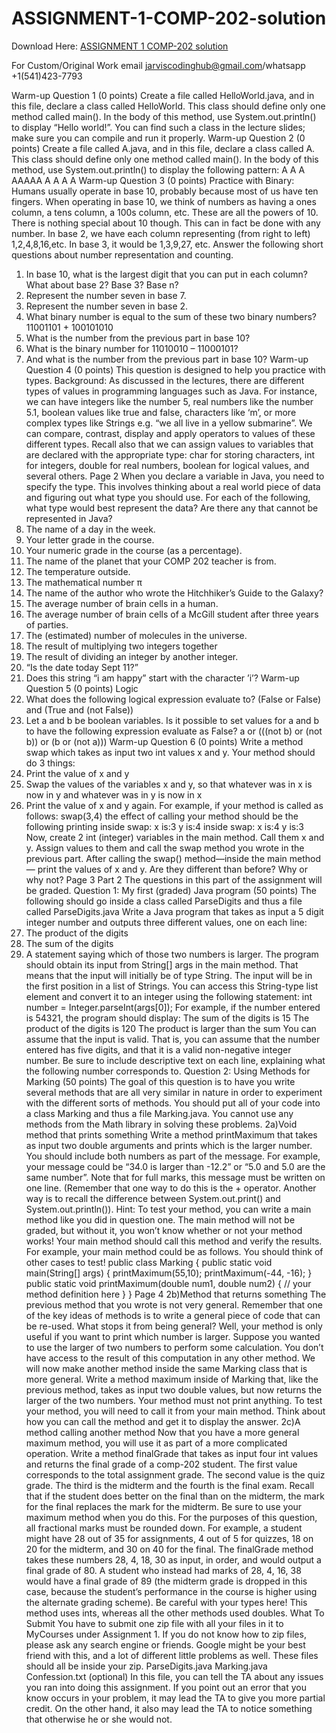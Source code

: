# ASSIGNMENT-1-COMP-202-solution

Download Here: [ASSIGNMENT 1 COMP-202 solution](https://jarviscodinghub.com/assignment/assignment-1-comp-202-solution/)

For Custom/Original Work email jarviscodinghub@gmail.com/whatsapp +1(541)423-7793

Warm-up Question 1 (0 points)
Create a file called HelloWorld.java, and in this file, declare a class called HelloWorld. This class
should define only one method called main(). In the body of this method, use System.out.println()
to display “Hello world!”. You can find such a class in the lecture slides; make sure you can compile
and run it properly.
Warm-up Question 2 (0 points)
Create a file called A.java, and in this file, declare a class called A. This class should define only one
method called main(). In the body of this method, use System.out.println() to display the following
pattern:
A
A A
AAAAA
A A
A A
Warm-up Question 3 (0 points)
Practice with Binary:
Humans usually operate in base 10, probably because most of us have ten fingers. When operating in
base 10, we think of numbers as having a ones column, a tens column, a 100s column, etc. These are
all the powers of 10.
There is nothing special about 10 though. This can in fact be done with any number. In base 2, we
have each column representing (from right to left) 1,2,4,8,16,etc. In base 3, it would be 1,3,9,27, etc.
Answer the following short questions about number representation and counting.
1. In base 10, what is the largest digit that you can put in each column? What about base 2? Base
3? Base n?
2. Represent the number seven in base 7.
3. Represent the number seven in base 2.
4. What binary number is equal to the sum of these two binary numbers? 11001101 + 100101010
5. What is the number from the previous part in base 10?
6. What is the binary number for 11010010 – 11000101?
7. And what is the number from the previous part in base 10?
Warm-up Question 4 (0 points)
This question is designed to help you practice with types.
Background: As discussed in the lectures, there are different types of values in programming languages
such as Java. For instance, we can have integers like the number 5, real numbers like the number 5.1,
boolean values like true and false, characters like ‘m’, or more complex types like Strings e.g. “we all
live in a yellow submarine”. We can compare, contrast, display and apply operators to values of these
different types.
Recall also that we can assign values to variables that are declared with the appropriate type: char
for storing characters, int for integers, double for real numbers, boolean for logical values, and several
others.
Page 2
When you declare a variable in Java, you need to specify the type. This involves thinking about a real
world piece of data and figuring out what type you should use.
For each of the following, what type would best represent the data? Are there any that cannot be
represented in Java?
1. The name of a day in the week.
2. Your letter grade in the course.
3. Your numeric grade in the course (as a percentage).
4. The name of the planet that your COMP 202 teacher is from.
5. The temperature outside.
6. The mathematical number π
7. The name of the author who wrote the Hitchhiker’s Guide to the Galaxy?
8. The average number of brain cells in a human.
9. The average number of brain cells of a McGill student after three years of parties.
10. The (estimated) number of molecules in the universe.
11. The result of multiplying two integers together
12. The result of dividing an integer by another integer.
13. “Is the date today Sept 11?”
14. Does this string “i am happy” start with the character ’i’?
Warm-up Question 5 (0 points)
Logic
1. What does the following logical expression evaluate to?
(False or False) and (True and (not False))
2. Let a and b be boolean variables. Is it possible to set values for a and b to have the following
expression evaluate as False?
a or (((not b) or (not b)) or (b or (not a)))
Warm-up Question 6 (0 points)
Write a method swap which takes as input two int values x and y. Your method should do 3 things:
1. Print the value of x and y
2. Swap the values of the variables x and y, so that whatever was in x is now in y and whatever was
in y is now in x
3. Print the value of x and y again.
For example, if your method is called as follows: swap(3,4) the effect of calling your method should be
the following printing
inside swap: x is:3 y is:4
inside swap: x is:4 y is:3
Now, create 2 int (integer) variables in the main method. Call them x and y. Assign values to them and
call the swap method you wrote in the previous part.
After calling the swap() method—inside the main method— print the values of x and y. Are they
different than before? Why or why not?
Page 3
Part 2
The questions in this part of the assignment will be graded.
Question 1: My first (graded) Java program (50 points)
The following should go inside a class called ParseDigits and thus a file called ParseDigits.java
Write a Java program that takes as input a 5 digit integer number and outputs three different values,
one on each line:
1. The product of the digits
2. The sum of the digits
3. A statement saying which of those two numbers is larger.
The program should obtain its input from String[] args in the main method. That means that the
input will initially be of type String. The input will be in the first position in a list of Strings. You can
access this String-type list element and convert it to an integer using the following statement:
int number = Integer.parseInt(args[0]);
For example, if the number entered is 54321, the program should display:
The sum of the digits is 15
The product of the digits is 120
The product is larger than the sum
You can assume that the input is valid. That is, you can assume that the number entered has five digits,
and that it is a valid non-negative integer number. Be sure to include descriptive text on each line,
explaining what the following number corresponds to.
Question 2: Using Methods for Marking (50 points)
The goal of this question is to have you write several methods that are all very similar in nature in order
to experiment with the different sorts of methods. You should put all of your code into a class Marking
and thus a file Marking.java.
You cannot use any methods from the Math library in solving these problems.
2a)Void method that prints something
Write a method printMaximum that takes as input two double arguments and prints which is the larger
number. You should include both numbers as part of the message. For example, your message could be
“34.0 is larger than -12.2” or “5.0 and 5.0 are the same number”. Note that for full marks, this message
must be written on one line. (Remember that one way to do this is the + operator. Another way is to
recall the difference between System.out.print() and System.out.println()).
Hint: To test your method, you can write a main method like you did in question one.
The main method will not be graded, but without it, you won’t know whether or not your
method works! Your main method should call this method and verify the results. For
example, your main method could be as follows. You should think of other cases to test!
public class Marking {
public static void main(String[] args) {
printMaximum(55,10);
printMaximum(-44, -16);
}
public static void printMaximum(double num1, double num2) {
// your method definition here
}
}
Page 4
2b)Method that returns something
The previous method that you wrote is not very general. Remember that one of the key ideas of methods
is to write a general piece of code that can be re-used.
What stops it from being general? Well, your method is only useful if you want to print which number
is larger. Suppose you wanted to use the larger of two numbers to perform some calculation. You don’t
have access to the result of this computation in any other method.
We will now make another method inside the same Marking class that is more general.
Write a method maximum inside of Marking that, like the previous method, takes as input two double
values, but now returns the larger of the two numbers. Your method must not print anything.
To test your method, you will need to call it from your main method. Think about how you can call the
method and get it to display the answer.
2c)A method calling another method
Now that you have a more general maximum method, you will use it as part of a more complicated
operation.
Write a method finalGrade that takes as input four int values and returns the final grade of a comp-202
student. The first value corresponds to the total assignment grade. The second value is the quiz grade.
The third is the midterm and the fourth is the final exam. Recall that if the student does better on the
final than on the midterm, the mark for the final replaces the mark for the midterm. Be sure to use
your maximum method when you do this. For the purposes of this question, all fractional marks must be
rounded down.
For example, a student might have 28 out of 35 for assignments, 4 out of 5 for quizzes, 18 on 20 for
the midterm, and 30 on 40 for the final. The finalGrade method takes these numbers 28, 4, 18, 30
as input, in order, and would output a final grade of 80. A student who instead had marks of 28, 4,
16, 38 would have a final grade of 89 (the midterm grade is dropped in this case, because the student’s
performance in the course is higher using the alternate grading scheme). Be careful with your types
here! This method uses ints, whereas all the other methods used doubles.
What To Submit
You have to submit one zip file with all your files in it to MyCourses under Assignment 1. If you do not
know how to zip files, please ask any search engine or friends. Google might be your best friend with this,
and a lot of different little problems as well.
These files should all be inside your zip.
ParseDigits.java
Marking.java
Confession.txt (optional) In this file, you can tell the TA about any issues you ran into doing
this assignment. If you point out an error that you know occurs in your problem, it may lead
the TA to give you more partial credit. On the other hand, it also may lead the TA to notice
something that otherwise he or she would not.

